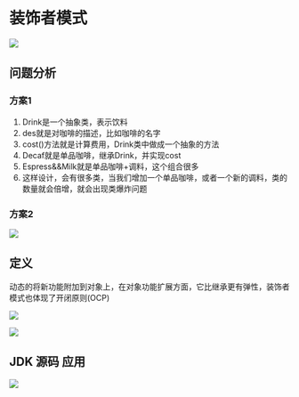 # 装饰者模式
![](https://files.mdnice.com/user/8332/712c52bc-7e68-4d58-93c4-f012e97b3565.png)
## 问题分析
### 方案1
1. Drink是一个抽象类，表示饮料
2. des就是对咖啡的描述，比如咖啡的名字
3. cost()方法就是计算费用，Drink类中做成一个抽象的方法
4. Decaf就是单品咖啡，继承Drink，并实现cost
5. Espress&&Milk就是单品咖啡+调料，这个组合很多
6. 这样设计，会有很多类，当我们增加一个单品咖啡，或者一个新的调料，类的数量就会倍增，就会出现类爆炸问题
### 方案2

![](https://files.mdnice.com/user/8332/c8158446-abb6-4401-a1a5-d90e86af78fc.png)


## 定义
动态的将新功能附加到对象上，在对象功能扩展方面，它比继承更有弹性，装饰者模式也体现了开闭原则(OCP)

![](https://files.mdnice.com/user/8332/ed9877ff-a408-419a-8d13-a02d4d116fea.png)



![](https://files.mdnice.com/user/8332/6e629cbf-6342-4d01-905c-67f59cc6ce34.png)





## JDK 源码 应用

![](https://files.mdnice.com/user/8332/175cd107-1ba5-41e9-b9e7-c76af5cd30c5.png)
